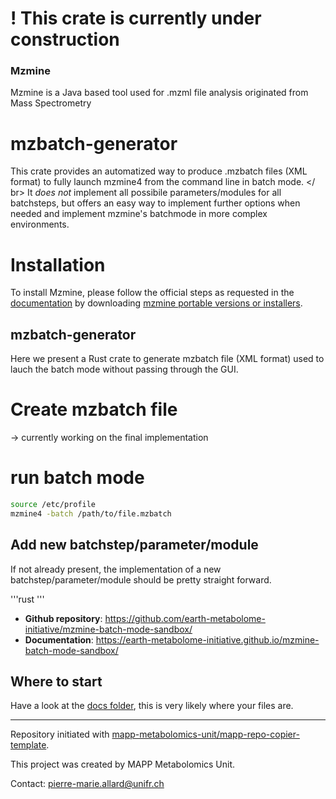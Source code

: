 # ! This crate is currently under construction 

### Mzmine
Mzmine is a Java based tool used for .mzml file analysis originated from Mass Spectrometry
# mzbatch-generator
This crate provides an automatized way to produce .mzbatch files (XML format) to fully launch mzmine4 from the command line in batch mode. </ br>
It *does not* implement all possibile parameters/modules for all batchsteps, but offers an easy way to implement further options when needed and implement mzmine's batchmode in more complex environments.

# Installation
To install Mzmine, please follow the official steps as requested in the [documentation](https://mzmine.github.io/mzmine_documentation/getting_started.html) by downloading [mzmine portable versions or installers](https://github.com/mzmine/mzmine3/releases/latest).

## mzbatch-generator
Here we present a Rust crate to generate mzbatch file (XML format) used to lauch the batch mode without passing through the GUI.

# Create mzbatch file

-> currently working on the final implementation

# run batch mode
```bash
source /etc/profile
mzmine4 -batch /path/to/file.mzbatch 
```


## Add new batchstep/parameter/module
If not already present, the implementation of a new batchstep/parameter/module should be pretty straight forward.

'''rust
'''



- **Github repository**: <https://github.com/earth-metabolome-initiative/mzmine-batch-mode-sandbox/>
- **Documentation**: <https://earth-metabolome-initiative.github.io/mzmine-batch-mode-sandbox/>

## Where to start

Have a look at the [docs folder](https://github.com/earth-metabolome-initiative/mzmine-batch-mode-sandbox/docs), this is very likely where your files are.

---
Repository initiated with [mapp-metabolomics-unit/mapp-repo-copier-template](https://github.com/mapp-metabolomics-unit/mapp-repo-copier-template).

This project was created by MAPP Metabolomics Unit.

Contact: pierre-marie.allard@unifr.ch
